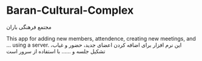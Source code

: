 # Baran-Cultural-Complex
مجتمع فرهنگی باران

This app for adding new members, attendence, creating new meetings, and ... using a server.
این نرم افزار برای اضافه کردن اعضای جدید، حضور و غیاب، تشکیل جلسه و ...... با استفاده از سرور است
